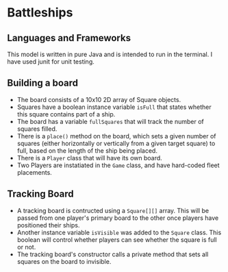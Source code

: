 # Battleships

## Languages and Frameworks

This model is written in pure Java and is intended to run in the terminal. I have used junit for unit testing.

## Building a board

* The board consists of a 10x10 2D array of Square objects.
* Squares have a boolean instance variable `isFull` that states whether this square contains part of a ship.
* The board has a variable `fullSquares` that will track the number of squares filled.
* There is a `place()` method on the board, which sets a given number of squares (either horizontally or vertically from a given target square) to full, based on the length of the ship being placed.
* There is a `Player` class that will have its own board.
* Two Players are instatiated in the `Game` class, and have hard-coded fleet placements.

## Tracking Board

* A tracking board is contructed using a `Square[][]` array. This will be passed from one player's primary board to the other once players have positioned their ships.
* Another instance variable `isVisible` was added to the `Square` class. This boolean will control whether players can see whether the square is full or not.
* The tracking board's constructor calls a private method that sets all squares on the board to invisible.
